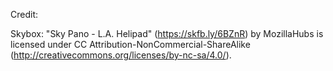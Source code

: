
Credit:

Skybox:
"Sky Pano - L.A. Helipad" (https://skfb.ly/6BZnR) by MozillaHubs is licensed under CC Attribution-NonCommercial-ShareAlike (http://creativecommons.org/licenses/by-nc-sa/4.0/).
